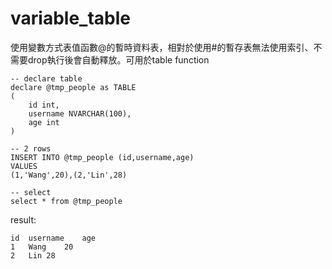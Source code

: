 # variable_table
使用變數方式表值函數@的暫時資料表，相對於使用#的暫存表無法使用索引、不需要drop執行後會自動釋放。可用於table function
```
-- declare table
declare @tmp_people as TABLE 
(
	id int,
    username NVARCHAR(100),
    age int
)

-- 2 rows
INSERT INTO @tmp_people (id,username,age)
VALUES
(1,'Wang',20),(2,'Lin',28)

-- select 
select * from @tmp_people
```
result:
```
id	username	age
1	Wang	20
2	Lin	28
```
